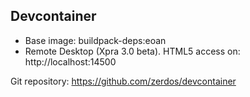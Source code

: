 ## Devcontainer

- Base image: buildpack-deps:eoan
- Remote Desktop (Xpra 3.0 beta). HTML5 access on: http://localhost:14500


Git repository: https://github.com/zerdos/devcontainer
